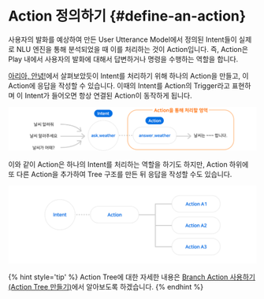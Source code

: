 Action 정의하기 {#define-an-action}
====================

사용자의 발화를 예상하여 만든 User Utterance Model에서 정의된 Intent들이 실제로 NLU 엔진을 통해 분석되었을 때 이를 처리하는 것이 Action입니다. 즉, Action은 Play 내에서 사용자의 발화에 대해서 답변하거나 명령을 수행하는 역할을 합니다.

[아리아, 안녕!](/create-plays-with-play-builder/hello-aria.md)에서 살펴보았듯이 Intent를 처리하기 위해 하나의 Action을 만들고, 이 Action에 응답을 작성할 수 있습니다. 이때의 Intent를 Action의 Trigger라고 표현하며 이 Intent가 들어오면 항상 연결된 Action이 동작하게 됩니다.

![](../images/create-plays-with-play-builder/ch3_323_01.png)

이와 같이 Action은 하나의 Intent를 처리하는 역할을 하기도 하지만, Action 하위에 또 다른 Action을 추가하여 Tree 구조를 만든 뒤 응답을 작성할 수도 있습니다.

![](../images/create-plays-with-play-builder/ch3_323_02.png)

{% hint style='tip' %}
Action Tree에 대한 자세한 내용은 [Branch Action 사용하기(Action Tree 만들기)](/create-plays-with-play-builder/use-branch-actions.md#use-branch-actions)에서 알아보도록 하겠습니다.
{% endhint %}

